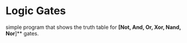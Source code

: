 # Logic Gates

simple program that shows the truth table for **[Not, And, Or, Xor, Nand, Nor**]** gates.
